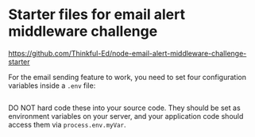 Starter files for email alert middleware challenge
===================================================

https://github.com/Thinkful-Ed/node-email-alert-middleware-challenge-starter

For the email sending feature to work, you need to set four configuration variables inside a `.env` file:

```

```

DO NOT hard code these into your source code. They should be set as environment
variables on your server, and your application code should access them via
`process.env.myVar`.